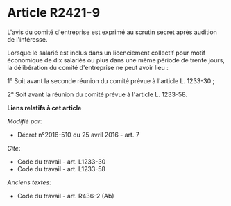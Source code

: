 # Article R2421-9

L'avis du comité d'entreprise est exprimé au scrutin secret après audition de l'intéressé. 

Lorsque le salarié est inclus dans un licenciement collectif pour motif économique de dix salariés ou plus dans une même
période de trente jours, la délibération du comité d'entreprise ne peut avoir lieu : 

1° Soit avant la seconde réunion du comité prévue à l'article L. 1233-30 ; 

2° Soit avant la réunion du comité prévue à l'article L. 1233-58.

**Liens relatifs à cet article**

_Modifié par_:

  - Décret n°2016-510 du 25 avril 2016 - art. 7

_Cite_:

  - Code du travail - art. L1233-30
  - Code du travail - art. L1233-58

_Anciens textes_:

  - Code du travail - art. R436-2 (Ab)
